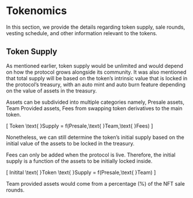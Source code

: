 # Tokenomics

In this section, we provide the details regarding token supply, sale rounds, vesting schedule, and other information relevant to the tokens.

## Token Supply

As mentioned earlier, token supply would be unlimited and would depend on how the protocol grows alongside its community. It was also mentioned that total supply will be based on the token’s intrinsic value that is locked in the protocol’s treasury, with an auto mint and auto burn feature depending on the value of assets in the treasury.

Assets can be subdivided into multiple categories namely, Presale assets, Team Provided assets, Fees from swapping token derivatives to the main token.

\[
Token \text{ }Supply = f(Presale,\text{ }Team,\text{ }Fees)
\]

Nonetheless, we can still determine the token’s initial supply based on the initial value of the assets to be locked in the treasury.

Fees can only be added when the protocol is live. Therefore, the initial supply is a function of the assets to be initially locked inside.

\[
Initital \text{ }Token \text{ }Supply = f(Presale,\text{ }Team)
\]

Team provided assets would come from a percentage (%) of the NFT sale rounds.
